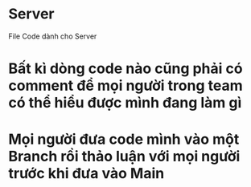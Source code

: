 # Server
File Code dành cho Server
# Bất kì dòng code nào cũng phải có comment để mọi người trong team có thể hiểu được mình đang làm gì
# Mọi người đưa code mình vào một Branch rồi thảo luận với mọi người trước khi đưa vào Main
